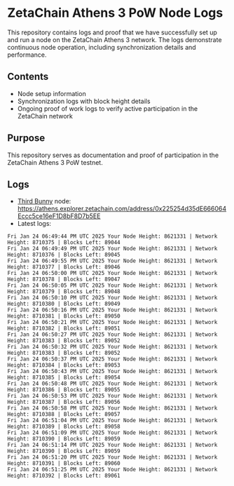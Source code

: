 # ZetaChain Athens 3 PoW Node Logs
This repository contains logs and proof that we have successfully set up and run a node on the ZetaChain Athens 3 network. The logs demonstrate continuous node operation, including synchronization details and performance.

## Contents
- Node setup information
- Synchronization logs with block height details
- Ongoing proof of work logs to verify active participation in the ZetaChain network

## Purpose
This repository serves as documentation and proof of participation in the ZetaChain Athens 3 PoW testnet.

## Logs

- [Third Bunny](https://thirdbunny.xyz/) node: https://athens.explorer.zetachain.com/address/0x225254d35dE666064Eccc5ce16eF1D8bF8D7b5EE
- Latest logs:
```
Fri Jan 24 06:49:44 PM UTC 2025 Your Node Height: 8621331 | Network Height: 8710375 | Blocks Left: 89044
Fri Jan 24 06:49:49 PM UTC 2025 Your Node Height: 8621331 | Network Height: 8710376 | Blocks Left: 89045
Fri Jan 24 06:49:55 PM UTC 2025 Your Node Height: 8621331 | Network Height: 8710377 | Blocks Left: 89046
Fri Jan 24 06:50:00 PM UTC 2025 Your Node Height: 8621331 | Network Height: 8710378 | Blocks Left: 89047
Fri Jan 24 06:50:05 PM UTC 2025 Your Node Height: 8621331 | Network Height: 8710379 | Blocks Left: 89048
Fri Jan 24 06:50:10 PM UTC 2025 Your Node Height: 8621331 | Network Height: 8710380 | Blocks Left: 89049
Fri Jan 24 06:50:16 PM UTC 2025 Your Node Height: 8621331 | Network Height: 8710381 | Blocks Left: 89050
Fri Jan 24 06:50:21 PM UTC 2025 Your Node Height: 8621331 | Network Height: 8710382 | Blocks Left: 89051
Fri Jan 24 06:50:27 PM UTC 2025 Your Node Height: 8621331 | Network Height: 8710383 | Blocks Left: 89052
Fri Jan 24 06:50:32 PM UTC 2025 Your Node Height: 8621331 | Network Height: 8710383 | Blocks Left: 89052
Fri Jan 24 06:50:37 PM UTC 2025 Your Node Height: 8621331 | Network Height: 8710384 | Blocks Left: 89053
Fri Jan 24 06:50:43 PM UTC 2025 Your Node Height: 8621331 | Network Height: 8710385 | Blocks Left: 89054
Fri Jan 24 06:50:48 PM UTC 2025 Your Node Height: 8621331 | Network Height: 8710386 | Blocks Left: 89055
Fri Jan 24 06:50:53 PM UTC 2025 Your Node Height: 8621331 | Network Height: 8710387 | Blocks Left: 89056
Fri Jan 24 06:50:58 PM UTC 2025 Your Node Height: 8621331 | Network Height: 8710388 | Blocks Left: 89057
Fri Jan 24 06:51:04 PM UTC 2025 Your Node Height: 8621331 | Network Height: 8710389 | Blocks Left: 89058
Fri Jan 24 06:51:09 PM UTC 2025 Your Node Height: 8621331 | Network Height: 8710390 | Blocks Left: 89059
Fri Jan 24 06:51:14 PM UTC 2025 Your Node Height: 8621331 | Network Height: 8710390 | Blocks Left: 89059
Fri Jan 24 06:51:20 PM UTC 2025 Your Node Height: 8621331 | Network Height: 8710391 | Blocks Left: 89060
Fri Jan 24 06:51:25 PM UTC 2025 Your Node Height: 8621331 | Network Height: 8710392 | Blocks Left: 89061
```
